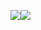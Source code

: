 ![](https://github-readme-stats.vercel.app/api?username=jakestrouse00&show_icons=true&theme=algolia&hide=stars,issues&count_private=true)![](https://github-readme-stats.vercel.app/api/top-langs?username=jakestrouse00&show_icons=true&theme=algolia)
